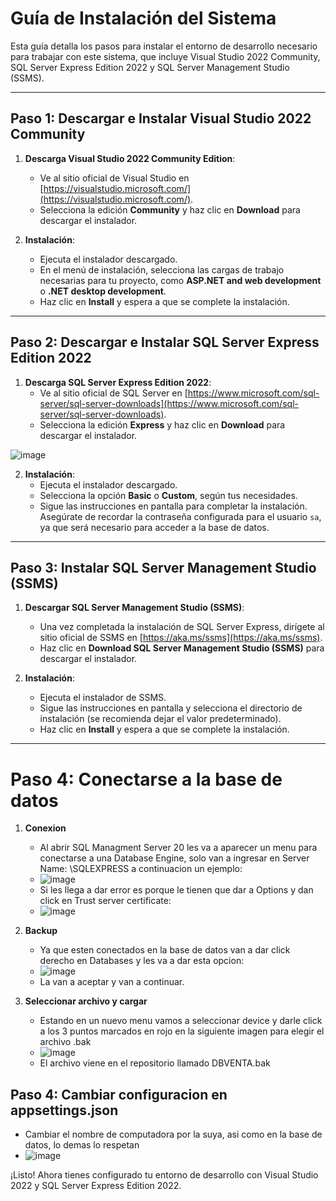 # Guía de Instalación del Sistema

Esta guía detalla los pasos para instalar el entorno de desarrollo necesario para trabajar con este sistema, que incluye Visual Studio 2022 Community, SQL Server Express Edition 2022 y SQL Server Management Studio (SSMS).

---

## Paso 1: Descargar e Instalar Visual Studio 2022 Community

1. **Descarga Visual Studio 2022 Community Edition**:
   - Ve al sitio oficial de Visual Studio en [https://visualstudio.microsoft.com/](https://visualstudio.microsoft.com/).
   - Selecciona la edición **Community** y haz clic en **Download** para descargar el instalador.

2. **Instalación**:
   - Ejecuta el instalador descargado.
   - En el menú de instalación, selecciona las cargas de trabajo necesarias para tu proyecto, como **ASP.NET and web development** o **.NET desktop development**.
   - Haz clic en **Install** y espera a que se complete la instalación.

---

## Paso 2: Descargar e Instalar SQL Server Express Edition 2022

1. **Descarga SQL Server Express Edition 2022**:
   - Ve al sitio oficial de SQL Server en [https://www.microsoft.com/sql-server/sql-server-downloads](https://www.microsoft.com/sql-server/sql-server-downloads).
   - Selecciona la edición **Express** y haz clic en **Download** para descargar el instalador.

![image](https://github.com/user-attachments/assets/8c526599-f798-4a2b-8cfb-5bed5bdf863d)

2. **Instalación**:
   - Ejecuta el instalador descargado.
   - Selecciona la opción **Basic** o **Custom**, según tus necesidades.
   - Sigue las instrucciones en pantalla para completar la instalación. Asegúrate de recordar la contraseña configurada para el usuario `sa`, ya que será necesario para acceder a la base de datos.

---

## Paso 3: Instalar SQL Server Management Studio (SSMS)

1. **Descargar SQL Server Management Studio (SSMS)**:
   - Una vez completada la instalación de SQL Server Express, dirígete al sitio oficial de SSMS en [https://aka.ms/ssms](https://aka.ms/ssms).
   - Haz clic en **Download SQL Server Management Studio (SSMS)** para descargar el instalador.

2. **Instalación**:
   - Ejecuta el instalador de SSMS.
   - Sigue las instrucciones en pantalla y selecciona el directorio de instalación (se recomienda dejar el valor predeterminado).
   - Haz clic en **Install** y espera a que se complete la instalación.

---

# Paso 4: Conectarse a la base de datos

1. **Conexion**
   - Al abrir SQL Managment Server 20 les va a aparecer un menu para conectarse a una Database Engine, solo van a ingresar en Server Name: <nombre-pc>\SQLEXPRESS a continuacion un ejemplo:
   - ![image](https://github.com/user-attachments/assets/350a9ad6-dd6c-4936-afeb-09f5252c23b9)
   - Si les llega a dar error es porque le tienen que dar a Options y dan click en Trust server certificate:
   - ![image](https://github.com/user-attachments/assets/1aa56d33-1862-4cff-b305-98f85301daa9)

2. **Backup**
   - Ya que esten conectados en la base de datos van a dar click derecho en Databases y les va a dar esta opcion:
   - ![image](https://github.com/user-attachments/assets/abe9903c-3693-4b07-9690-dc7ec99929ce)
   - La van a aceptar y van a continuar.
3. **Seleccionar archivo y cargar**
   - Estando en un nuevo menu vamos a seleccionar device y darle click a los 3 puntos marcados en rojo en la siguiente imagen para elegir el archivo .bak
   - ![image](https://github.com/user-attachments/assets/eefd46b4-1126-409f-8e01-c1457356a1bc)
   - El archivo viene en el repositorio llamado DBVENTA.bak

## Paso 4: Cambiar configuracion en appsettings.json
   - Cambiar el nombre de computadora por la suya, asi como en la base de datos, lo demas lo respetan
   - ![image](https://github.com/user-attachments/assets/1afb9b8f-aa19-424c-bbfd-8d166aefcf03)

¡Listo! Ahora tienes configurado tu entorno de desarrollo con Visual Studio 2022 y SQL Server Express Edition 2022.
